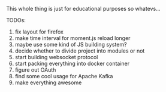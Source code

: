 This whole thing is just for educational purposes so whatevs...

TODOs:

1. fix layout for firefox
1. make time interval for moment.js reload longer
1. maybe use some kind of JS building system?
1. decide whether to divide project into modules or not
1. start building websocket protocol
1. start packing everything into docker container
1. figure out OAuth
1. find some cool usage for Apache Kafka
1. make everything awesome